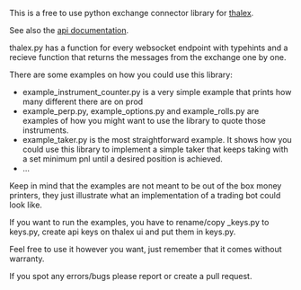 This is a free to use python exchange connector library for [thalex](https://www.thalex.com).

See also the [api documentation](https://www.thalex.com/docs/).

thalex.py has a function for every websocket endpoint with typehints and a recieve function 
that returns the messages from the exchange one by one.

There are some examples on how you could use this library:
- example_instrument_counter.py is a very simple example that prints how many different there are on prod
- example_perp.py, example_options.py and example_rolls.py are examples of how you might want to use the library to
quote those instruments.
- example_taker.py is the most straightforward example. It shows how you could use this library to implement a 
simple taker that keeps taking with a set minimum pnl until a desired position is achieved.
- ...

Keep in mind that the examples are not meant to be out of the box money printers, 
they just illustrate what an implementation of a trading bot could look like.

If you want to run the examples, you have to rename/copy _keys.py to keys.py, 
create api keys on thalex ui and put them in keys.py.

Feel free to use it however you want, just remember that it comes without warranty.

If you spot any errors/bugs please report or create a pull request.
